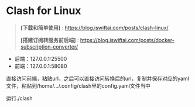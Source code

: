 # Clash for Linux

> **[下载和简单使用]** : https://blog.iswiftai.com/posts/clash-linux/
>
> **[搭建订阅转服务前后端]** : https://blog.iswiftai.com/posts/docker-subscription-converter/

- 后端：127.0.0.1:25500
- 前端：127.0.0.1:58080

直接访问前端，粘贴url，之后可以直接访问转换后的url，复制并保存对应的yaml文件，粘贴到/home/.../.config/clash里的config.yaml文件当中

运行./clash
